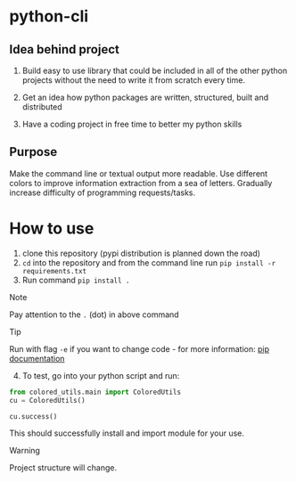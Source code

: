 # python-cli

## Idea behind project

1) Build easy to use library that could be included in all of the other python projects without the need to write it from scratch every time.

2) Get an idea how python packages are written, structured, built and distributed

3) Have a coding project in free time to better my python skills

## Purpose

Make the command line or textual output more readable. 
Use different colors to improve information extraction from a sea of letters.
Gradually increase difficulty of programming requests/tasks.

# How to use

1. clone this repository (pypi distribution is planned down the road)
2. `cd` into the repository and from the command line run `pip install -r requirements.txt`
3. Run command `pip install .`

> [!NOTE]
> Pay attention to the `.` (dot) in above command
   
> [!TIP]
> Run with flag `-e` if you want to change code - for more information: [pip documentation](https://pip.pypa.io/en/stable/topics/local-project-installs/#editable-installs)

4. To test, go into your python script and run:

```py
from colored_utils.main import ColoredUtils
cu = ColoredUtils()

cu.success()
```

This should successfully install and import module for your use. 

> [!WARNING]
> Project structure will change.
